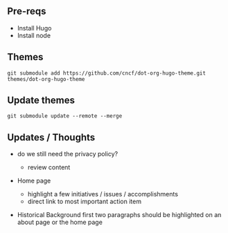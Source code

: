 ## Pre-reqs
- Install Hugo
- Install node

## Themes
`git submodule add https://github.com/cncf/dot-org-hugo-theme.git themes/dot-org-hugo-theme`

## Update themes
`git submodule update --remote --merge`

## Updates / Thoughts
- do we still need the privacy policy?
    - review content

- Home page
    - highlight a few initiatives / issues / accomplishments
    - direct link to most important action item

- Historical Background first two paragraphs should be highlighted on an about page or the home page
